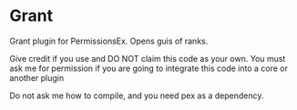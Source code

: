 # Grant
Grant plugin for PermissionsEx. Opens guis of ranks.

Give credit if you use and DO NOT claim this code as your own. You must ask me for permission if you are going to integrate this code into a core or another plugin

Do not ask me how to compile, and you need pex as a dependency.
